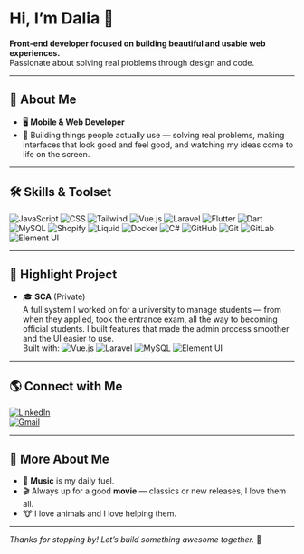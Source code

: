 # Hi, I’m Dalia 👋

**Front-end developer focused on building beautiful and usable web experiences.**  
Passionate about solving real problems through design and code.

---

## 💼 About Me

- 🖥️ **Mobile & Web Developer**  
- 📍 Building things people actually use — solving real problems, making interfaces that look good and feel good, and watching my ideas come to life on the screen.

---

## 🛠️ Skills & Toolset

![JavaScript](https://img.shields.io/badge/-JavaScript-F7DF1E?style=flat&logo=javascript&logoColor=black)
![CSS](https://img.shields.io/badge/-CSS-1572B6?style=flat&logo=css3)
![Tailwind](https://img.shields.io/badge/-Tailwind-38B2AC?style=flat&logo=tailwind-css&logoColor=white)
![Vue.js](https://img.shields.io/badge/-Vue.js-4FC08D?style=flat&logo=vue.js&logoColor=white)
![Laravel](https://img.shields.io/badge/-Laravel-FF2D20?style=flat&logo=laravel&logoColor=white)
![Flutter](https://img.shields.io/badge/-Flutter-02569B?style=flat&logo=flutter&logoColor=white)
![Dart](https://img.shields.io/badge/-Dart-0175C2?style=flat&logo=dart&logoColor=white)
![MySQL](https://img.shields.io/badge/-MySQL-4479A1?style=flat&logo=mysql&logoColor=white)
![Shopify](https://img.shields.io/badge/-Shopify-7AB55C?style=flat&logo=shopify&logoColor=white)
![Liquid](https://img.shields.io/badge/-Liquid-8A4D76?style=flat)
![Docker](https://img.shields.io/badge/-Docker-2496ED?style=flat&logo=docker&logoColor=white)
![C#](https://img.shields.io/badge/-C%23-239120?style=flat&logo=c-sharp&logoColor=white)
![GitHub](https://img.shields.io/badge/-GitHub-181717?style=flat&logo=github)
![Git](https://img.shields.io/badge/-Git-F05032?style=flat&logo=git&logoColor=white)
![GitLab](https://img.shields.io/badge/-GitLab-FC6D26?style=flat&logo=gitlab&logoColor=white)
![Element UI](https://img.shields.io/badge/-Element%20UI-409EFF?style=flat&logo=element&logoColor=white)

---

## 🚀 Highlight Project

- 🎓 **SCA** (Private)  
A full system I worked on for a university to manage students — from when they applied, took the entrance exam, all the way to becoming official students. I built features that made the admin process smoother and the UI easier to use.  
Built with: ![Vue.js](https://img.shields.io/badge/-Vue.js-4FC08D?style=flat&logo=vue.js&logoColor=white) ![Laravel](https://img.shields.io/badge/-Laravel-FF2D20?style=flat&logo=laravel&logoColor=white) ![MySQL](https://img.shields.io/badge/-MySQL-4479A1?style=flat&logo=mysql&logoColor=white) ![Element UI](https://img.shields.io/badge/-Element%20UI-409EFF?style=flat&logo=element&logoColor=white)

---

## 🌎 Connect with Me

[![LinkedIn](https://img.shields.io/badge/-LinkedIn-0A66C2?style=flat&logo=linkedin&logoColor=white)](https://www.linkedin.com/in/dalia-pinto/)  
[![Gmail](https://img.shields.io/badge/-Gmail-D14836?style=flat&logo=gmail&logoColor=white)](mailto:dalia.pinto2@gmail.com)

---

## 🎵 More About Me

- 🎵 **Music** is my daily fuel.
- 🎬 Always up for a good **movie** — classics or new releases, I love them all.
- 🐮 I love animals and I love helping them.

---

_Thanks for stopping by! Let’s build something awesome together._ 🚀
